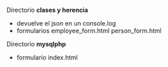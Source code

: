 Directorio **clases y herencia**
- devuelve el json en un console.log
- formularios employee_form.html
              person_form.html
             
Directorio **mysqlphp**
- formulario index.html
